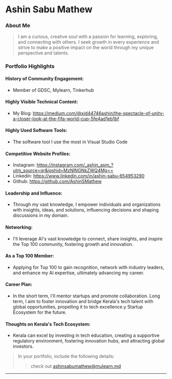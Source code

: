 # Ashin Sabu Mathew

### About Me

> I am a curious, creative soul with a passion for learning, exploring, and connecting with others. I seek growth in every experience and strive to make a positive impact on the world through my unique perspective and talents.


### Portfolio Highlights


#### History of Community Engagement:

- Member of GDSC, Mylearn, Tinkerhub

#### Highly Visible Technical Content:

- My Blog: https://medium.com/@xid44746ashin/the-spectacle-of-unity-a-closer-look-at-the-fifa-world-cup-5fe4ad1eb1bf

#### Highly Used Software Tools:

- The software tool I use the most in Visual Studio Code

#### Competitive Website Profiles:

- Instagram: https://instagram.com/_ashin_asm_?utm_source=qr&igshid=MzNlNGNkZWQ4Mg==
- Linkedin: https://www.linkedin.com/in/ashin-sabu-654953290
- Github: https://github.com/AshinSMathew

#### Leadership and Influence:

- Through my vast knowledge, I empower individuals and organizations with insights, ideas, and solutions, influencing decisions and shaping discussions in my domain.

#### Networking:

- I'll leverage AI's vast knowledge to connect, share insights, and inspire the Top 100 community, fostering growth and innovation.

#### As a Top 100 Member:

- Applying for Top 100 to gain recognition, network with industry leaders, and enhance my AI expertise, ultimately advancing my career.

#### Career Plan:

- In the short term, I'll mentor startups and promote collaboration. Long term, I aim to foster innovation and bridge Kerala's tech talent with global opportunities, propelling it to tech excellence.y Startup Ecosystem for the future.

#### Thoughts on Kerala's Tech Ecosystem:

- Kerala can excel by investing in tech education, creating a supportive regulatory environment, fostering innovation hubs, and attracting global investors.


> In your portfolio, include the following details:
>> check out [ashinsabumathew@mulearn.md](./profile/ashinsabumathew@mulearn.md)

---
